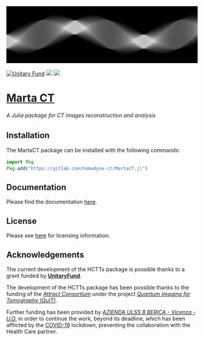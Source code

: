 <img src="./docs/images/sinogram.png" width="100%" height="150pt">

<!-- <img src="./docs/images/attract-logo.png" width="30%" align="left"> -->

[![Unitary Fund](https://img.shields.io/badge/Supported%20By-UNITARY%20FUND-brightgreen.svg?style=for-the-badge)](http://unitary.fund)
[![](https://img.shields.io/badge/docs-stable-blue.svg)](https://HomodyneCT.github.io/MartaCT.jl/stable)
[![](https://img.shields.io/badge/docs-dev-blue.svg)](https://HomodyneCT.github.io/MartaCT.jl/dev)

# [**Marta CT**](https://gitlab.com/homodyne-ct/MartaCT.jl)
###### _A Julia package for CT images reconstruction and analysis_

## Installation

The MartaCT package can be installed with the following commands:

```julia
import Pkg
Pkg.add("https://gitlab.com/homodyne-ct/MartaCT.jl")
```

## Documentation

Please find the documentation [here](https://homodynect.github.io/MartaCT.jl/stable/).

## License

Please see [here](./LICENSE) for licensing information.

## Acknowledgements

The current development of the HCTTs package is possible thanks to a grant funded by [**UnitaryFund**](https://unitary.fund).

The development of the HCTTs package has been possible thanks to the funding of the [_Attract Consortium_](https://attract-eu.com) under the project [_Quantum Imaging for Tomography (QuIT)_](https://attract-eu.com/selected-projects/quantum-imaging-for-tomography-quit).

Further funding has been provided by [_AZIENDA ULSS 8 BERICA -
Vicenza - U.O._](https://www.aulss8.veneto.it) in order to continue the work, beyond its deadline, which has been afflicted by the [COVID-19](https://it.wikipedia.org/wiki/COVID-19) lockdown, preventing the collaboration with the Health Care partner.
